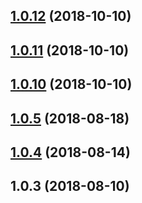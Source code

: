 <a name="1.0.12"></a>
## [1.0.12](https://github.com/tinper-bee/bee-affix/compare/v1.0.11...v1.0.12) (2018-10-10)



<a name="1.0.11"></a>
## [1.0.11](https://github.com/tinper-bee/bee-affix/compare/v1.0.10...v1.0.11) (2018-10-10)



<a name="1.0.10"></a>
## [1.0.10](https://github.com/tinper-bee/bee-affix/compare/v1.0.5...v1.0.10) (2018-10-10)



<a name="1.0.5"></a>
## [1.0.5](https://github.com/tinper-bee/bee-affix/compare/v1.0.4...v1.0.5) (2018-08-18)



<a name="1.0.4"></a>
## [1.0.4](https://github.com/tinper-bee/bee-affix/compare/v1.0.3...v1.0.4) (2018-08-14)



<a name="1.0.3"></a>
## 1.0.3 (2018-08-10)



